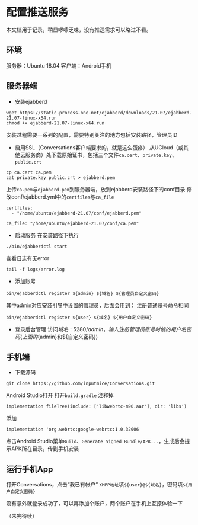 # 配置推送服务
本文档用于记录，稍显啰嗦乏味，没有推送需求可以略过不看。

## 环境
服务器：Ubuntu 18.04
客户端：Android手机

## 服务器端
* 安装ejabberd
```
wget https://static.process-one.net/ejabberd/downloads/21.07/ejabberd-21.07-linux-x64.run
chmod +x ejabberd-21.07-linux-x64.run
```
安装过程需要一系列的配置，需要特别关注的地方包括安装路径，管理员ID

* 启用SSL（Conversations客户端要求的，就是这么蛋疼）
从UCloud（或其他云服务商）处下载原始证书，包括三个文件`ca.cert`、`private.key`、`public.crt`
```
cp ca.cert ca.pem
cat private.key public.crt > ejabberd.pem
```
上传`ca.pem`与`ejabberd.pem`到服务器端，放到ejabberd安装路径下的conf目录
修改conf/ejabberd.yml中的`certfiles`与`ca_file`
```
certfiles:
  - "/home/ubuntu/ejabberd-21.07/conf/ejabberd.pem"
```

```
ca_file: "/home/ubuntu/ejabberd-21.07/conf/ca.pem"
```

* 启动服务
在安装路径下执行
```
./bin/ejabberdctl start
```
查看日志有无error
```
tail -f logs/error.log
```

* 添加账号
```
bin/ejabberdctl register ${admin} ${域名} ${管理员自定义密码}
```
其中admin对应安装引导中设置的管理员，后面会用到；
注册普通账号命令相同

```
bin/ejabberdctl register ${user} ${域名} ${用户自定义密码}
```

* 登录后台管理
访问${域名}:5280/admin，输入注册管理员账号时候的用户名密码(上面的${admin}和${自定义密码})


## 手机端
* 下载源码 
```
git clone https://github.com/inputmice/Conversations.git
```
Android Studio打开
打开`build.gradle`
注释掉
```
implementation fileTree(include: ['libwebrtc-m90.aar'], dir: 'libs')
```
添加
```
implementation 'org.webrtc:google-webrtc:1.0.32006'
```

点击Android Studio菜单`Build`、`Generate Signed Bundle/APK...`，生成后会提示APK所在目录，传到手机安装

## 运行手机App
打开Conversations，点击“我已有帐户”
`XMPP地址`填`${user}@${域名}`，密码填`${用户自定义密码}`

没有意外就登录成功了，可以再添加个账户，两个账户在手机上互撩体验一下

（未完待续）

